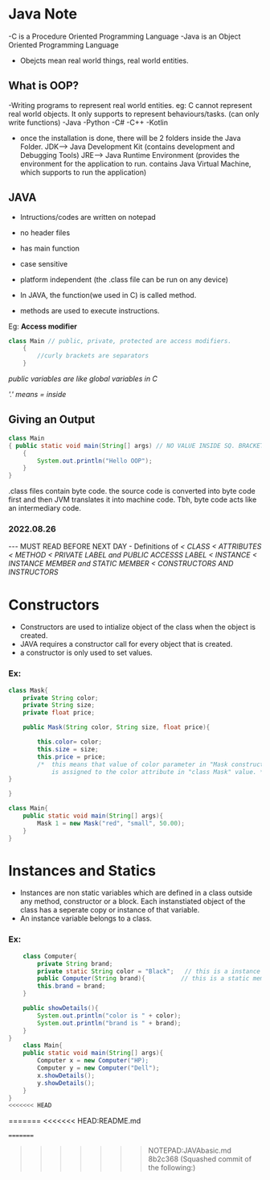 # Java Note
-C is a Procedure Oriented Programming Language
-Java is an Object Oriented Programming Language

- Obejcts mean real world things, real world entities.

## What is OOP?
-Writing programs to represent real world entities.
eg: C cannot represent real world objects. It only supports to represent behaviours/tasks. (can only write functions)
        -Java
        -Python
        -C#
        -C++
        -Kotlin

- once the installation is done, there will be 2 folders inside the Java Folder.
        JDK--> Java Development Kit (contains development and Debugging Tools)
        JRE--> Java Runtime Environment (provides the environment for the application to run. contains Java Virtual Machine, which supports to run the application)

## JAVA
- Intructions/codes are written on notepad
- no header files
- has main function
- case sensitive
- platform independent (the .class file can be run on any device)

- In JAVA, the function(we used in C) is called method.
- methods are used to execute instructions.

Eg: **Access modifier**
```java
class Main // public, private, protected are access modifiers. 
    {
        //curly brackets are separators
    }
```
*public variables are like global variables in C*
  
*'.' means = inside*



## Giving an Output

```java
class Main
{ public static void main(String[] args) // NO VALUE INSIDE SQ. BRACKETS MEANS UNLIMITED SIZE**
    {
        System.out.println("Hello OOP");
    }
}
```

.class files contain byte code. the source code is converted into byte code first and then JVM translates it into machine code. 
Tbh, byte code acts like an intermediary code.

### 2022.08.26

--- MUST READ BEFORE NEXT DAY - Definitions of      *< CLASS
                                                    < ATTRIBUTES
                                                    < METHOD
                                                    < PRIVATE LABEL and PUBLIC ACCESSS LABEL
                                                    < INSTANCE
                                                    < INSTANCE MEMBER and STATIC MEMBER
                                                    < CONSTRUCTORS AND INSTRUCTORS*
$$
$$


# Constructors
- Constructors are used to intialize object of the class when the object is created.
- JAVA requires a constructor call for every object that is created.
- a constructor is only used to set values.
### Ex:
```java
class Mask{
	private String color;
	private String size;
	private float price;

	public Mask(String color, String size, float price){

		this.color= color; 
		this.size = size;
		this.price = price;
        /* 	this means that value of color parameter in "Mask constructor"
			is assigned to the color attribute in "class Mask" value. */
}

}

class Main{
	public static void main(String[] args){
        Mask 1 = new Mask("red", "small", 50.00);
	}
}
```

# Instances and Statics

- Instances are non static variables which are defined in a class outside any method, constructor or a block. Each instanstiated object of the class has a seperate copy or instance of that variable.
- An instance variable belongs to a class.

###  Ex:
```java
    class Computer{
        private String brand;                    
        private static String color = "Black";   // this is a instance member. All objects created in this class can have a copy of this instance.
        public Computer(String brand){          // this is a static member, which means all the objects created under this class shares this same attribute.
        this.brand = brand;
    }

    public showDetails(){
        System.out.println("color is " + color);
        System.out.println("brand is " + brand);
    }
}
    class Main{
    public static void main(String[] args){
        Computer x = new Computer("HP);
        Computer y = new Computer("Dell");
        x.showDetails();
        y.showDetails();
    }
}
<<<<<<< HEAD
``` 
=======
<<<<<<< HEAD:README.md
```
=======
``` 
>>>>>>> NOTEPAD:JAVAbasic.md
>>>>>>> 8b2c368 (Squashed commit of the following:)
